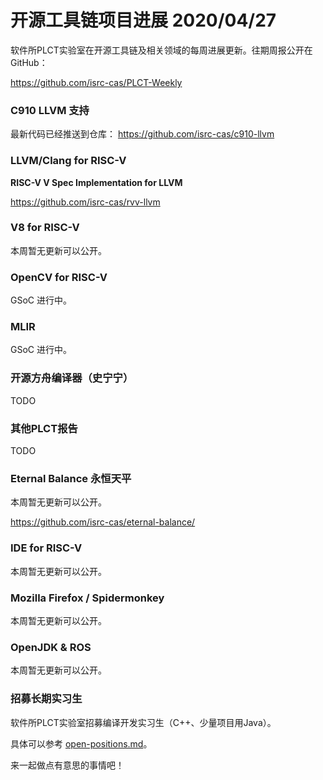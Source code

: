 # 开源工具链项目进展 2020/04/27

软件所PLCT实验室在开源工具链及相关领域的每周进展更新。往期周报公开在GitHub：

https://github.com/isrc-cas/PLCT-Weekly

### C910 LLVM 支持

最新代码已经推送到仓库：
https://github.com/isrc-cas/c910-llvm

### LLVM/Clang for RISC-V

**RISC-V V Spec Implementation for LLVM**


https://github.com/isrc-cas/rvv-llvm

### V8 for RISC-V

本周暂无更新可以公开。

### OpenCV for RISC-V

GSoC 进行中。

### MLIR

GSoC 进行中。

### 开源方舟编译器（史宁宁）

TODO

### 其他PLCT报告

TODO

### Eternal Balance 永恒天平

本周暂无更新可以公开。

https://github.com/isrc-cas/eternal-balance/

### IDE for RISC-V

本周暂无更新可以公开。

### Mozilla Firefox / Spidermonkey

本周暂无更新可以公开。

### OpenJDK & ROS

本周暂无更新可以公开。

### 招募长期实习生

软件所PLCT实验室招募编译开发实习生（C++、少量项目用Java）。

具体可以参考 [open-positions.md](open-positions.md)。

来一起做点有意思的事情吧！
